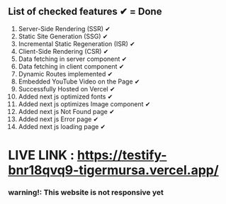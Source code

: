 ## List of checked features ✔ = Done

1. Server-Side Rendering (SSR) ✔
2. Static Site Generation (SSG) ✔
3. Incremental Static Regeneration (ISR) ✔
4. Client-Side Rendering (CSR) ✔
5. Data fetching in server component ✔
6. Data fetching in client component ✔
7. Dynamic Routes implemented ✔
8. Embedded YouTube Video on the Page ✔
9. Successfully Hosted on Vercel ✔
10. Added next js optimized fonts ✔
11. Added next js optimizes Image component ✔
12. Added next js Not Found page ✔
13. Added next js Error page ✔
14. Added next js loading page ✔

# LIVE LINK : https://testify-bnr18qvq9-tigermursa.vercel.app/

### warning!: This website is not responsive yet
